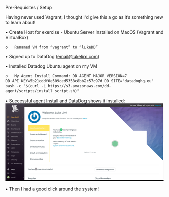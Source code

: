 Pre-Requisites / Setup

Having never used Vagrant, I thought I’d give this a go as it’s something new to learn about! 

•	Create Host for exercise - Ubuntu Server Installed on MacOS (Vagrant and VirtualBox)
    
    o	Renamed VM from “vagrant” to “lukeDD”
    
•	Signed up to DataDog (email@lukelim.com)

•	Installed Datadog Ubuntu agent on my VM
    
    o	My Agent Install Command: DD_AGENT_MAJOR_VERSION=7 DD_API_KEY=5b21cddf0e509ced5358c8bb2c57c97d DD_SITE="datadoghq.eu" bash -c "$(curl -L https://s3.amazonaws.com/dd-agent/scripts/install_script.sh)"
    
•	Successful agent Install and DataDog shows it installed: ![](images/Setup.png)

•	Then I had a good click around the system! 
